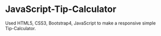 # JavaScript-Tip-Calculator
Used HTML5, CSS3, Bootstrap4, JavaScript to make a responsive simple Tip-Calculator.
